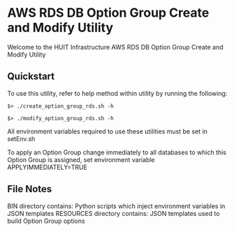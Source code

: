 AWS RDS DB Option Group Create and Modify Utility
====================================================

Welcome to the HUIT Infrastructure AWS RDS DB Option Group Create and Modify Utility


## Quickstart

To use this utility, refer to help method within utility by running the following:


```
$> ./create_option_group_rds.sh -h

$> ./modify_option_group_rds.sh -h
```

All environment variables required to use these utilities must be set in setEnv.sh

To apply an Option Group change immediately to all databases to which this Option Group is assigned,
set environment variable APPLYIMMEDIATELY=TRUE

## File Notes

BIN directory contains:  Python scripts which inject environment variables in JSON templates
RESOURCES directory contains:  JSON templates used to build Option Group options







